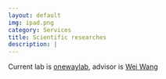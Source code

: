 ```yaml
---
layout: default
img: ipad.png
category: Services
title: Scientific researches
description: |
---
```

  Current lab is [onewaylab](http://onewaylab.com/#/login), advisor is [Wei Wang](http://www.bio.pku.edu.cn/homes/Index/news_cont_jl/16/801.html)